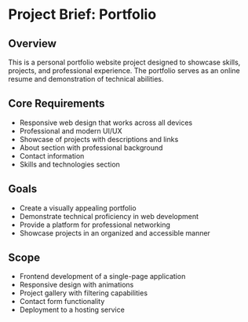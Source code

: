 # Project Brief: Portfolio

## Overview
This is a personal portfolio website project designed to showcase skills, projects, and professional experience. The portfolio serves as an online resume and demonstration of technical abilities.

## Core Requirements
- Responsive web design that works across all devices
- Professional and modern UI/UX
- Showcase of projects with descriptions and links
- About section with professional background
- Contact information
- Skills and technologies section

## Goals
- Create a visually appealing portfolio
- Demonstrate technical proficiency in web development
- Provide a platform for professional networking
- Showcase projects in an organized and accessible manner

## Scope
- Frontend development of a single-page application
- Responsive design with animations
- Project gallery with filtering capabilities
- Contact form functionality
- Deployment to a hosting service 